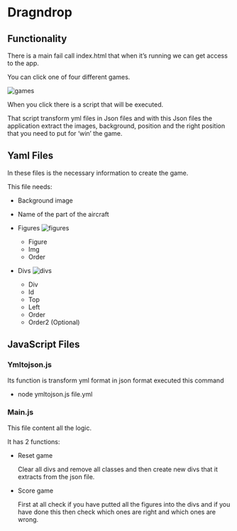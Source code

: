 # Dragndrop



## Functionality

There is a main fail call index.html that when it’s running we can get access to the app.

You can click one of four different games.

![games](img/games.png)

When you click there is a script that will be executed.

That script transform yml files in Json files and with this Json files the application extract the images, background, position and the right position that you need to put for ‘win’ the game.


## Yaml Files

In these files is the necessary information to create the game.

This file needs:
	
- Background image
- Name of the part of the aircraft
- Figures 
![figures](img/figures.png)
    - Figure
    - Img
    - Order

- Divs 
![divs](img/divs.png)
    - Div
    - Id
    - Top
    - Left
    - Order
    - Order2 (Optional)


## JavaScript Files

### Ymltojson.js

Its function is transform yml format in json format executed this command
    
- node ymltojson.js file.yml

### Main.js

This file content all the logic.

It has 2 functions:

- Reset game

	Clear all divs and remove all classes and then create new divs that it extracts from the json file.

- Score game

	First at all check if you have putted all the figures into the divs and if you have done this then 	check  which ones are right and which ones are wrong.

